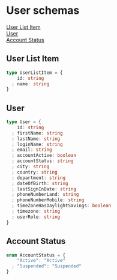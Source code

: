 # User schemas

[User List Item](#user-list-item)  
[User](#user)  
[Account Status](#account-status)

## User List Item

```typescript
type UserListItem = {
    id: string
  ; name: string
}
```

## User

```typescript
type User = {
    id: string
  ; firstName: string
  ; lastName: string
  ; loginName: string
  ; email: string
  ; accountActive: boolean
  ; accountStatus: string
  ; city: string
  ; country: string
  ; department: string
  ; dateOfBirth: string
  ; lastSignInDate: string
  ; phoneNumberLand: string
  ; phoneNumberMobile: string
  ; timeZoneHasDaylightSavings: boolean
  ; timezone: string
  ; userRole: string
}
```

## Account Status
```typescript
enum AccountStatus = {
    "Active": "Active"
  ; "Suspended": "Suspended"
}
```